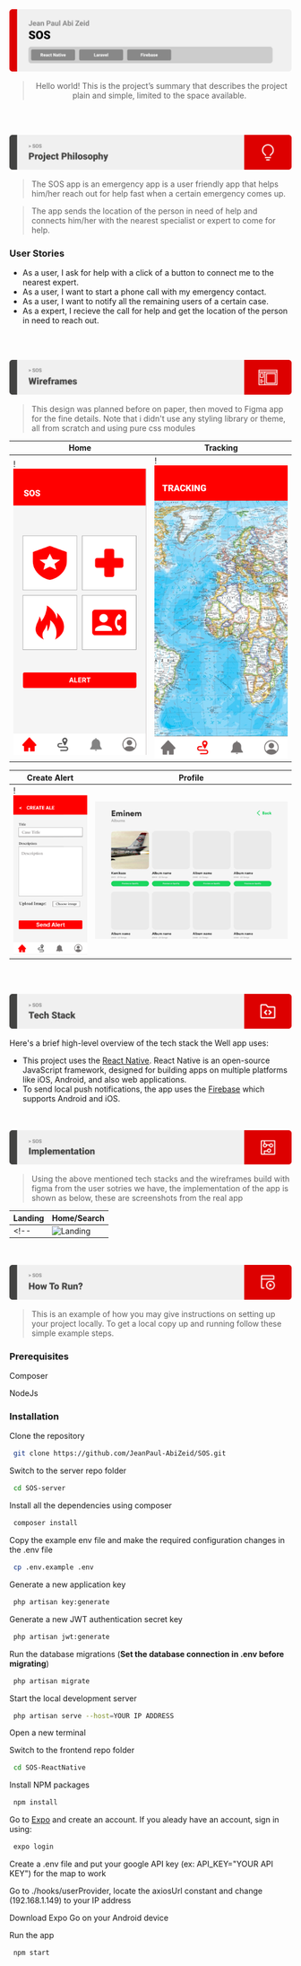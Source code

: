 <img src="./readme/title1.svg"/>

<div align="center">

> Hello world! This is the project’s summary that describes the project plain and simple, limited to the space available.  

<!-- **[PROJECT PHILOSOPHY](https://github.com/JeanPaul-AbiZeid/SOS#-project-philosophy) • [WIREFRAMES](https://github.com/JeanPaul-AbiZeid/SOS#-wireframes) • [TECH STACK](https://github.com/JeanPaul-AbiZeid/SOS#-tech-stack) • [IMPLEMENTATION](https://github.com/JeanPaul-AbiZeid/SOS#-impplementation) • [HOW TO RUN?](https://github.com/JeanPaul-AbiZeid/SOS#-how-to-run)** -->

</div>

<br><br>


<img src="./readme/title2.svg"/>

> The SOS app is an emergency app is a user friendly app that helps him/her reach out for help fast when a certain emergency comes up.

> The app sends the location of the person in need of help and connects him/her with the nearest specialist or expert to come for help.

### User Stories
- As a user, I ask for help with a click of a button to connect me to the nearest expert.
- As a user, I want to start a phone call with my emergency contact.
- As a user, I want to notify all the remaining users of a certain case.
- As a expert, I recieve the call for help and get the location of the person in need to reach out.

<br><br>

<img src="./readme/title3.svg"/>

> This design was planned before on paper, then moved to Figma app for the fine details.
Note that i didn't use any styling library or theme, all from scratch and using pure css modules

| Home  | Tracking  |
| -----------------| -----|
| !<img src="./readme/figma_home.png"/> | !<img src="./readme/figma_tracking.png"/> |

| Create Alert  | Profile  |
| -----------------| -----|
| !<img src="./readme/figma_create_alert.png"/> | ![Artist's Albums](https://github.com/julescript/spotifyndr/blob/master/demo/Albums_Page.jpg) |


<br><br>

<img src="./readme/title4.svg"/>

Here's a brief high-level overview of the tech stack the Well app uses:

- This project uses the [React Native](https://reactnative.dev/). React Native is an open-source JavaScript framework, designed for building apps on multiple platforms like iOS, Android, and also web applications.
- To send local push notifications, the app uses the [Firebase](https://rnfirebase.io/messaging/notifications) which supports Android and iOS.

<br><br>
<img src="./readme/title5.svg"/>

> Using the above mentioned tech stacks and the wireframes build with figma from the user sotries we have, the implementation of the app is shown as below, these are screenshots from the real app

| Landing  | Home/Search  |
| -----------------| -----|
<!-- | ![Landing](https://github.com/julescript/spotifyndr/blob/master/demo/Landing_Page.jpg) | ![Home/Search](https://github.com/julescript/spotifyndr/blob/master/demo/Search_Page.jpg) | -->


<br><br>
<img src="./readme/title6.svg"/>


> This is an example of how you may give instructions on setting up your project locally.
To get a local copy up and running follow these simple example steps.

### Prerequisites

Composer

NodeJs

### Installation

Clone the repository
   ```sh
    git clone https://github.com/JeanPaul-AbiZeid/SOS.git
   ```
Switch to the server repo folder
   ```sh
    cd SOS-server
   ```
Install all the dependencies using composer
   ```sh
    composer install
   ```
Copy the example env file and make the required configuration changes in the .env file
   ```sh
    cp .env.example .env
   ```
Generate a new application key
   ```sh
    php artisan key:generate
   ```
Generate a new JWT authentication secret key
   ```sh
    php artisan jwt:generate
   ```
Run the database migrations (**Set the database connection in .env before migrating**)
   ```sh
    php artisan migrate
   ```
Start the local development server
   ```sh
    php artisan serve --host=YOUR IP ADDRESS
   ```
Open a new terminal

Switch to the frontend repo folder
   ```sh
    cd SOS-ReactNative
   ```
Install NPM packages
   ```sh
    npm install
   ```
Go to [Expo](https://expo.dev/) and create an account. If you aleady have an account, sign in using: 
   ```sh
    expo login
   ```
Create a .env file and put your google API key (ex: API_KEY="YOUR API KEY") for the map to work

Go to ./hooks/userProvider, locate the axiosUrl constant and change (192.168.1.149) to your IP address

Download Expo Go on your Android device

Run the app
   ```sh
    npm start
   ```



